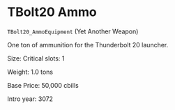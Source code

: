# TBolt20 Ammo

`TBolt20_AmmoEquipment` (Yet Another Weapon)

One ton of ammunition for the Thunderbolt 20 launcher.

Size: Critical slots: 1

Weight: 1.0 tons

Base Price: 50,000 cbills

Intro year: 3072

